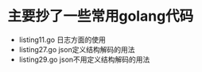 # 主要抄了一些常用golang代码
+ listing11.go 日志方面的使用
+ listing27.go json定义结构解码的用法
+ listing29.go json不用定义结构解码的用法
